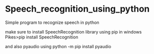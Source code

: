 # Speech_recognition_using_python
Simple program to recognize speech  in python

make sure to install SpeechRecognition library using pip in windows
Pikes>pip install SpeechRecognition

and also pyaudio using
python -m pip install pyaudio
